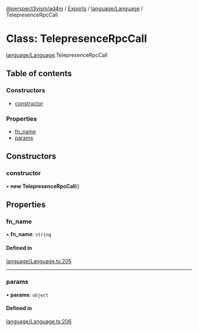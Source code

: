 [@perspect3vism/ad4m](../README.md) / [Exports](../modules.md) / [language/Language](../modules/language_Language.md) / TelepresenceRpcCall

# Class: TelepresenceRpcCall

[language/Language](../modules/language_Language.md).TelepresenceRpcCall

## Table of contents

### Constructors

- [constructor](language_Language.TelepresenceRpcCall.md#constructor)

### Properties

- [fn\_name](language_Language.TelepresenceRpcCall.md#fn_name)
- [params](language_Language.TelepresenceRpcCall.md#params)

## Constructors

### constructor

• **new TelepresenceRpcCall**()

## Properties

### fn\_name

• **fn\_name**: `string`

#### Defined in

[language/Language.ts:205](https://github.com/perspect3vism/ad4m/blob/cbcbd30/src/language/Language.ts#L205)

___

### params

• **params**: `object`

#### Defined in

[language/Language.ts:206](https://github.com/perspect3vism/ad4m/blob/cbcbd30/src/language/Language.ts#L206)
